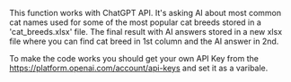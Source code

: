 This function works with ChatGPT API. 
It's asking AI about most common cat names used for some of the most popular cat breeds stored in a 'cat_breeds.xlsx' file.
The final result with AI answers stored in a new xlsx file where you can find cat breed in 1st column and the AI answer in 2nd.

To make the code works you should get your own API Key from the https://platform.openai.com/account/api-keys and set it as a varibale.
